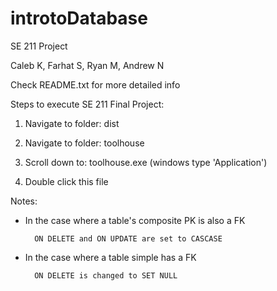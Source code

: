 # introtoDatabase
SE 211 Project

Caleb K, Farhat S, Ryan M, Andrew N

Check README.txt for more detailed info


Steps to execute SE 211 Final Project:

1. Navigate to folder: dist

2. Navigate to folder: toolhouse

3. Scroll down to: toolhouse.exe (windows type 'Application')

4. Double click this file


Notes:

- In the case where a table's composite PK is also a FK

        ON DELETE and ON UPDATE are set to CASCASE


- In the case where a table simple has a FK

        ON DELETE is changed to SET NULL